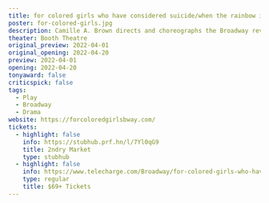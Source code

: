 ```yaml
---
title: for colored girls who have considered suicide/when the rainbow is enuf
poster: for-colored-girls.jpg
description: Camille A. Brown directs and choreographs the Broadway revival of Ntozake Shange's choreopoem.
theater: Booth Theatre
original_preview: 2022-04-01
original_opening: 2022-04-20
preview: 2022-04-01
opening: 2022-04-20
tonyaward: false
criticspick: false
tags: 
  - Play
  - Broadway
  - Drama
website: https://forcoloredgirlsbway.com/
tickets:
  - highlight: false
    info: https://stubhub.prf.hn/l/7Yl0qG9
    title: 2ndry Market
    type: stubhub
  - highlight: false
    info: https://www.telecharge.com/Broadway/for-colored-girls-who-have-considered-suicide-when-the-rainbow-is-enuf
    type: regular
    title: $69+ Tickets
---
```

